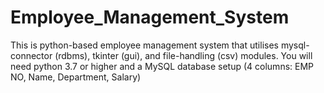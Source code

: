 # Employee_Management_System
This is python-based employee management system that utilises mysql-connector (rdbms), tkinter (gui), and file-handling (csv) modules.
You will need python 3.7 or higher and a MySQL database setup (4 columns: EMP NO, Name, Department, Salary)

